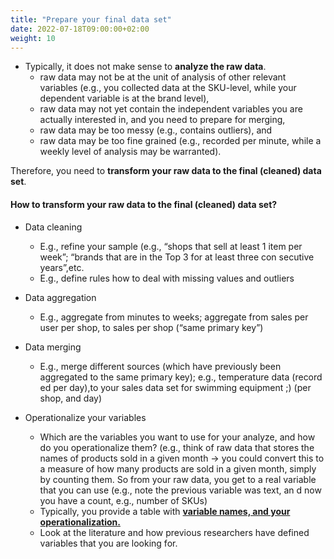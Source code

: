 ```yaml
---
title: "Prepare your final data set"
date: 2022-07-18T09:00:00+02:00
weight: 10
---
```


* Typically, it does not make sense to **analyze the raw data**.
  * raw data may not be at the unit of analysis of other relevant variables (e.g., you collected data at the SKU-level,
  while your dependent variable is at the brand level),
  * raw data may not yet contain the independent variables you are actually interested in, and you need to prepare for merging,
  * raw data may be too messy (e.g., contains outliers), and
  * raw data may be too fine grained (e.g., recorded per minute, while a weekly level of analysis may be warranted).

Therefore, you need to **transform your raw data to the final (cleaned) data set**. 

#### How to transform your raw data to the final (cleaned) data set?

* Data cleaning

    * E.g., refine your sample (e.g., “shops that sell at least 1 item per week”; “brands that are in the Top 3 for at least three con secutive years”,etc.
    * E.g., define rules how to deal with missing values and outliers

* Data aggregation

    * E.g., aggregate from minutes to weeks; aggregate from sales per user per shop, to sales per shop (“same primary key”)

* Data merging

    * E.g., merge different sources (which have previously been aggregated to the same primary key); e.g., temperature data (record ed per day),to your sales data set for swimming equipment ;) (per shop, and day)

* Operationalize your variables

    * Which are the variables you want to use for your analyze, and how do you operationalize them? (e.g., think of raw data that stores the names of products sold in a given month -> you could convert this to a measure of how many products are sold in a given month, simply by counting them. So from your raw data, you get to a real variable that you can use (e.g., note the previous variable was text, an d now you have a count, e.g., number of SKUs)
    * Typically, you provide a table with <ins>**variable names, and your operationalization.**</ins>
    * Look at the literature and how previous researchers have defined variables that you are looking for.

